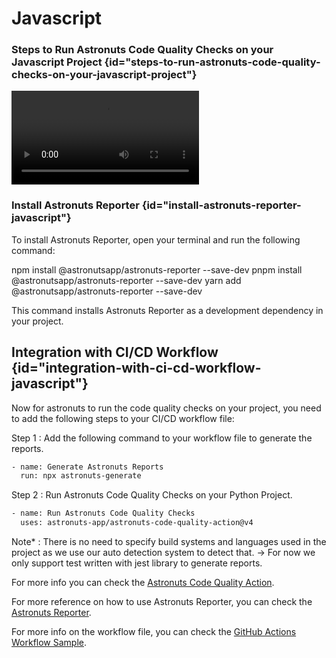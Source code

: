 # Javascript

### Steps to Run Astronuts Code Quality Checks on your Javascript Project {id="steps-to-run-astronuts-code-quality-checks-on-your-javascript-project"}

<video src="https://youtu.be/fRIiY8tqhAo" preview-src="javascript_video_thumbnail.png" />  {id="javascript-code-quality-setup-video"}

### Install Astronuts Reporter {id="install-astronuts-reporter-javascript"}

To install Astronuts Reporter, open your terminal and run the following command:

<tabs>
    <tab id="npm-install" title="npm">
        <code-block lang="bash">
            npm install @astronutsapp/astronuts-reporter --save-dev
        </code-block>
    </tab>
    <tab id="pnpm-install" title="pnpm">
        <code-block lang="bash">
            pnpm install @astronutsapp/astronuts-reporter --save-dev
        </code-block>
    </tab>
    <tab id="yarn-install" title="yarn">
        <code-block lang="bash">
            yarn add @astronutsapp/astronuts-reporter --save-dev
        </code-block>
    </tab>
</tabs>

This command installs Astronuts Reporter as a development dependency in your project.

## Integration with CI/CD Workflow {id="integration-with-ci-cd-workflow-javascript"}

Now for astronuts to run the code quality checks on your project, you need to add the following steps to your CI/CD
workflow file:

Step 1 : Add the following command to your workflow file to generate the reports.

```bash
- name: Generate Astronuts Reports
  run: npx astronuts-generate
```

Step 2 : Run Astronuts Code Quality Checks on your Python Project.

```bash
- name: Run Astronuts Code Quality Checks
  uses: astronuts-app/astronuts-code-quality-action@v4
```
Note* : There is no need to specify build systems and languages used in the project as we use our auto detection system to detect that.
-> For now we only support test written with jest library to generate reports.

For more info you can check
the [Astronuts Code Quality Action](https://github.com/marketplace/actions/astronuts-code-quality-action).

For more reference on how to use Astronuts Reporter, you can check
the [Astronuts Reporter](https://www.npmjs.com/package/@astronutsapp/astronuts-reporter).

For more info on the workflow file, you can check
the [GitHub Actions Workflow Sample](https://github.com/astronuts-app/samples/blob/main/.github/workflows/build_javascript_sample.yml).